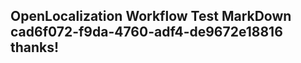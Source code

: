 <properties
ms.topic="hero-topic1"
ms.test1="hero-topic"
ms.test2="test"/>

## OpenLocalization Workflow Test MarkDown cad6f072-f9da-4760-adf4-de9672e18816 thanks!
